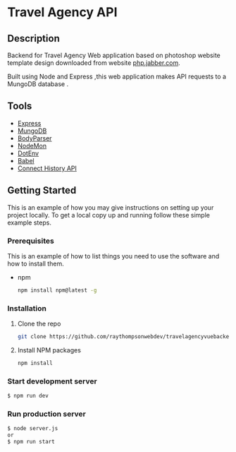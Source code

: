 # Travel Agency API

## Description

Backend for Travel Agency Web application based on photoshop website template design downloaded from website [php.jabber.com](https://www.phpjabbers.com/).

Built using Node and Express ,this web application makes API requests to a MungoDB database .

## Tools

- [Express](https://expressjs.com/)
- [MungoDB](https://www.npmjs.com/package/mongodb)
- [BodyParser](https://www.npmjs.com/package/body-parser)
- [NodeMon](https://www.npmjs.com/package/nodemon)
- [DotEnv](https://www.npmjs.com/package/dotenv)
- [Babel](https://babeljs.io/)
- [Connect History API](https://www.npmjs.com/package/connect-history-api-fallback)

<!-- GETTING STARTED -->

## Getting Started

This is an example of how you may give instructions on setting up your project locally.
To get a local copy up and running follow these simple example steps.

### Prerequisites

This is an example of how to list things you need to use the software and how to install them.

- npm
  ```sh
  npm install npm@latest -g
  ```

### Installation

1. Clone the repo
   ```sh
   git clone https://github.com/raythompsonwebdev/travelagencyvuebackend.git
   ```
2. Install NPM packages
   ```sh
   npm install
   ```

### Start development server

```sh
$ npm run dev
```

### Run production server

```sh
$ node server.js
or
$ npm run start
```
